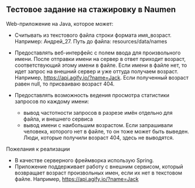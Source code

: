 ## Тестовое задание на стажировку в Naumen

Web-приложение на Java, которое может:

- Считывать из текстового файла строки формата
  имя_возраст. Например: Андрей_27. Путь до файла: resources/data/names
- Предоставлять веб-интерфейс с полем ввода
  для произвольного имени. После отправки имени на сервер
  в ответ приходит возраст, соответствующий этому
  имени в файле. Если имени в файле нет, то идет запрос на внешний сервер и уже оттуда получаем возраст.
  Например, https://api.agify.io/?name=Jack. Если полученный возраст равен null, то присваиваю возраст 404.

- Предоставлять возможность ведения просмотра
  статистики запросов по каждому имени:
    - вывод частотности запросов в разрезе имён отдельно для файла, и внешнего сервиса
    - вывод имени с наибольшим возрастом. Если запрашивали человека, которого нет в файле, то он тоже может быть
      выведен. Люди, которые получили возраст 404, здесь не выводятся.

Пожелания к реализации

+ В качестве серверного фреймворка использую Spring.
+ Приложение поддерживает работу с внешним
  сервисом, который возвращает возраст произвольных
  имен, если их нет в текстовом файле.
  Например, https://api.agify.io/?name=Jack